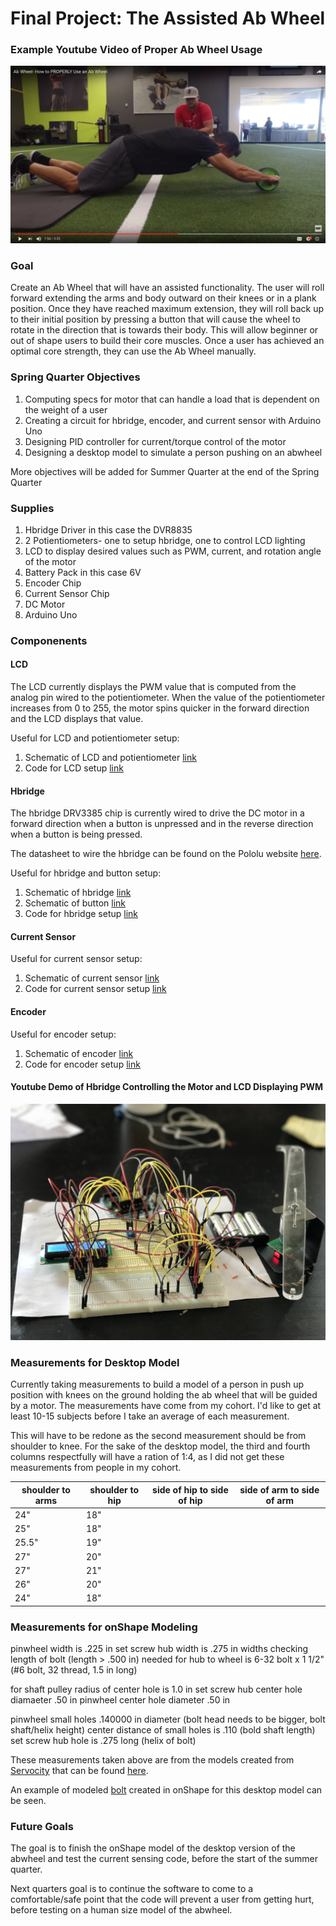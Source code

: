 # Final Project: The Assisted Ab Wheel

### Example Youtube Video of Proper Ab Wheel Usage

[![](https://github.com/briannaodom/FinalProject/blob/master/images/abwheel.png)](https://www.youtube.com/watch?v=rqiTPdK1c_I)

### Goal

Create an Ab Wheel that will have an assisted functionality. The user will roll forward extending the arms and body outward on their knees or in a plank position. Once they have reached maximum extension, they will roll back up to their initial position by pressing a button that will cause the wheel to rotate in the direction that is towards their body. This will allow beginner or out of shape users to build their core muscles. Once a user has achieved an optimal core strength, they can use the Ab Wheel manually.

### Spring Quarter Objectives

1. Computing specs for motor that can handle a load that is dependent on the weight of a user
2. Creating a circuit for hbridge, encoder, and current sensor with Arduino Uno
3. Designing PID controller for current/torque control of the motor
4. Designing a desktop model to simulate a person pushing on an abwheel

More objectives will be added for Summer Quarter at the end of the Spring Quarter

### Supplies

1. Hbridge Driver in this case the DVR8835
2. 2 Potientiometers- one to setup hbridge, one to control LCD lighting
3. LCD to display desired values such as PWM, current, and rotation angle of the motor
4. Battery Pack in this case 6V
5. Encoder Chip
6. Current Sensor Chip
7. DC Motor
8. Arduino Uno

### Componenents

#### LCD 

The LCD currently displays the PWM value that is computed from the analog pin wired to the potientiometer. When the value of the potientiometer increases from 0 to 255, the motor spins quicker in the forward direction and the LCD displays that value.

Useful for LCD and potientiometer setup: 

1. Schematic of LCD and potientiometer [link](https://github.com/briannaodom/FinalProject/blob/master/images/LCD_POT.png)
2. Code for LCD setup [link](https://github.com/briannaodom/FinalProject/blob/master/src/lcdsetup.ino)

#### Hbridge

The hbridge DRV3385 chip is currently wired to drive the DC motor in a forward direction when a button is unpressed and in the reverse direction when a button is being pressed. 

The datasheet to wire the hbridge can be found on the Pololu website [here](https://www.pololu.com/product/2135).

Useful for hbridge and button setup:

1. Schematic of hbridge [link](https://github.com/briannaodom/FinalProject/blob/master/images/hbridge.png)
2. Schematic of button [link]()
3. Code for hbridge setup [link](https://github.com/briannaodom/FinalProject/blob/master/src/hbridgesetup.ino)

#### Current Sensor 

Useful for current sensor setup:

1. Schematic of current sensor [link](https://github.com/briannaodom/FinalProject/blob/master/images/currentsensor.png)
2. Code for current sensor setup [link](https://github.com/briannaodom/FinalProject/blob/master/src/currentsensorsetup.ino)

#### Encoder 

Useful for encoder setup:
1. Schematic of encoder [link](https://github.com/briannaodom/FinalProject/blob/master/images/encoder.png)
2. Code for encoder setup [link](https://github.com/briannaodom/FinalProject/blob/master/src/encodersetup.ino)

#### Youtube Demo of Hbridge Controlling the Motor and LCD Displaying PWM

[![](https://github.com/briannaodom/FinalProject/blob/master/images/BreadboardWHbridge.JPG)](https://www.youtube.com/watch?v=onr-n5QG-nY&feature=youtu.be)

### Measurements for Desktop Model

Currently taking measurements to build a model of a person in push up position with knees on the ground holding the ab wheel that will be guided by a motor. The measurements have come from my cohort. I'd like to get at least 10-15 subjects before I take an average of each measurement. 

This will have to be redone as the second measurement should be from shoulder to knee. 
For the sake of the desktop model, the third and fourth columns respectfully will have a ration of 1:4, as I did not get these measurements from people in my cohort.

|shoulder to arms  | shoulder to hip   | side of hip to side of hip  | side of arm to side of arm
|------------------|-------------------|-----------------------------|----------------------------|
| 24"              | 18"               |                             |                            |
| 25"              | 18"               |                             |                            |
| 25.5"            | 19"               |                             |                            |
| 27"              | 20"               |                             |                            |
| 27"              | 21"               |                             |                            |
| 26"              | 20"               |                             |                            |
| 24"              | 18"               |                             |                            |

### Measurements for onShape Modeling

pinwheel width is .225  in
set screw hub width is .275 in 
widths checking length of bolt (length > .500 in)
needed for hub to wheel is 6-32 bolt x 1 1/2" (#6 bolt, 32 thread, 1.5 in long)

for shaft
pulley radius of center hole is 1.0 in
set screw hub center hole diamaeter .50 in
pinwheel center hole diameter .50 in 

pinwheel small holes .140000 in diameter (bolt head needs to be bigger, bolt shaft/helix height)
center distance of small holes is .110 (bold shaft length)
set screw hub hole is .275 long (helix of bolt)

These measurements taken above are from the models created from [Servocity](https://www.servocity.com/) that can be found [here](https://github.com/briannaodom/FinalProject/tree/master/onShapeDocs).

An example of modeled [bolt](https://github.com/briannaodom/FinalProject/blob/master/images/bolt.png) created in onShape for this desktop model can be seen. 

### Future Goals

The goal is to finish the onShape model of the desktop version of the abwheel and test the current sensing code, before the start of the summer quarter.

Next quarters goal is to continue the software to come to a comfortable/safe point that the code will prevent a user from getting hurt, before testing on a human size model of the abwheel. 


